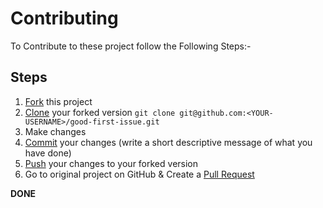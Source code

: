 # Contributing

To Contribute to these project follow the Following Steps:-

## Steps

1. [Fork](https://help.github.com/articles/fork-a-repo/) this project
2. [Clone](https://help.github.com/articles/fork-a-repo/#step-2-create-a-local-clone-of-your-fork) your forked version `git clone git@github.com:<YOUR-USERNAME>/good-first-issue.git`
3. Make changes 
4. [Commit](https://help.github.com/articles/adding-a-file-to-a-repository-using-the-command-line/) your changes (write a short descriptive message of what you have done)
5. [Push](https://help.github.com/articles/pushing-to-a-remote/) your changes to your forked version
6. Go to original project on GitHub & Create a [Pull Request](https://help.github.com/articles/about-pull-requests/)

**DONE**
